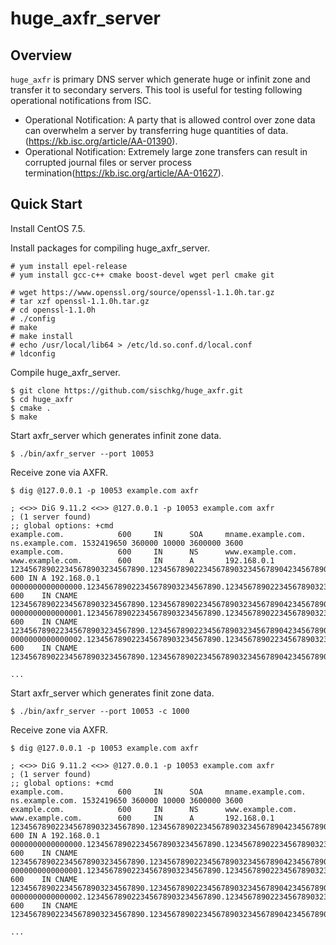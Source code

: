 # huge_axfr_server

## Overview

`huge_axfr` is primary DNS server which generate huge or infinit zone and transfer it to secondary servers.
This tool is useful for testing following operational notifications from ISC.
 * Operational Notification: A party that is allowed control over zone data can overwhelm a server by transferring huge quantities of data.(https://kb.isc.org/article/AA-01390).
 * Operational Notification: Extremely large zone transfers can result in corrupted journal files or server process termination(https://kb.isc.org/article/AA-01627).

## Quick Start

Install CentOS 7.5.

Install packages for compiling huge_axfr_server.

```
# yum install epel-release
# yum install gcc-c++ cmake boost-devel wget perl cmake git

# wget https://www.openssl.org/source/openssl-1.1.0h.tar.gz
# tar xzf openssl-1.1.0h.tar.gz
# cd openssl-1.1.0h
# ./config
# make
# make install
# echo /usr/local/lib64 > /etc/ld.so.conf.d/local.conf
# ldconfig
```

Compile huge_axfr_server.

```
$ git clone https://github.com/sischkg/huge_axfr.git
$ cd huge_axfr
$ cmake .
$ make
```

Start axfr_server which generates infinit zone data.

```
$ ./bin/axfr_server --port 10053
```

Receive zone via AXFR.

```
$ dig @127.0.0.1 -p 10053 example.com axfr

; <<>> DiG 9.11.2 <<>> @127.0.0.1 -p 10053 example.com axfr
; (1 server found)
;; global options: +cmd
example.com.            600     IN      SOA     mname.example.com. ns.example.com. 1532419650 360000 10000 3600000 3600
example.com.            600     IN      NS      www.example.com.
www.example.com.        600     IN      A       192.168.0.1
123456789022345678903234567890.123456789022345678903234567890423456789052345678906234567890.123456789022345678903234567890423456789052345678906234567890.123456789022345678903234567890423456789052345678906234567890.example.com. 600 IN A 192.168.0.1
0000000000000000.123456789022345678903234567890.123456789022345678903234567890423456789052345678906234567890.123456789022345678903234567890423456789052345678906234567890.123456789022345678903234567890423456789052345678906234567890.example.com. 600    IN CNAME 123456789022345678903234567890.123456789022345678903234567890423456789052345678906234567890.123456789022345678903234567890423456789052345678906234567890.123456789022345678903234567890423456789052345678906234567890.example.com.
0000000000000001.123456789022345678903234567890.123456789022345678903234567890423456789052345678906234567890.123456789022345678903234567890423456789052345678906234567890.123456789022345678903234567890423456789052345678906234567890.example.com. 600    IN CNAME 123456789022345678903234567890.123456789022345678903234567890423456789052345678906234567890.123456789022345678903234567890423456789052345678906234567890.123456789022345678903234567890423456789052345678906234567890.example.com.
0000000000000002.123456789022345678903234567890.123456789022345678903234567890423456789052345678906234567890.123456789022345678903234567890423456789052345678906234567890.123456789022345678903234567890423456789052345678906234567890.example.com. 600    IN CNAME 123456789022345678903234567890.123456789022345678903234567890423456789052345678906234567890.123456789022345678903234567890423456789052345678906234567890.123456789022345678903234567890423456789052345678906234567890.example.com.

...

```


Start axfr_server which generates finit zone data.

```
$ ./bin/axfr_server --port 10053 -c 1000
```

Receive zone via AXFR.

```
$ dig @127.0.0.1 -p 10053 example.com axfr

; <<>> DiG 9.11.2 <<>> @127.0.0.1 -p 10053 example.com axfr
; (1 server found)
;; global options: +cmd
example.com.            600     IN      SOA     mname.example.com. ns.example.com. 1532419650 360000 10000 3600000 3600
example.com.            600     IN      NS      www.example.com.
www.example.com.        600     IN      A       192.168.0.1
123456789022345678903234567890.123456789022345678903234567890423456789052345678906234567890.123456789022345678903234567890423456789052345678906234567890.123456789022345678903234567890423456789052345678906234567890.example.com. 600 IN A 192.168.0.1
0000000000000000.123456789022345678903234567890.123456789022345678903234567890423456789052345678906234567890.123456789022345678903234567890423456789052345678906234567890.123456789022345678903234567890423456789052345678906234567890.example.com. 600    IN CNAME 123456789022345678903234567890.123456789022345678903234567890423456789052345678906234567890.123456789022345678903234567890423456789052345678906234567890.123456789022345678903234567890423456789052345678906234567890.example.com.
0000000000000001.123456789022345678903234567890.123456789022345678903234567890423456789052345678906234567890.123456789022345678903234567890423456789052345678906234567890.123456789022345678903234567890423456789052345678906234567890.example.com. 600    IN CNAME 123456789022345678903234567890.123456789022345678903234567890423456789052345678906234567890.123456789022345678903234567890423456789052345678906234567890.123456789022345678903234567890423456789052345678906234567890.example.com.
0000000000000002.123456789022345678903234567890.123456789022345678903234567890423456789052345678906234567890.123456789022345678903234567890423456789052345678906234567890.123456789022345678903234567890423456789052345678906234567890.example.com. 600    IN CNAME 123456789022345678903234567890.123456789022345678903234567890423456789052345678906234567890.123456789022345678903234567890423456789052345678906234567890.123456789022345678903234567890423456789052345678906234567890.example.com.

...

